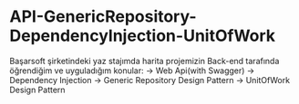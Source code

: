# API-GenericRepository-DependencyInjection-UnitOfWork
Başarsoft şirketindeki yaz stajımda harita projemizin Back-end tarafında öğrendiğim ve uyguladığım konular:
-> Web Api(with Swagger)
-> Dependency Injection 
-> Generic Repository Design Pattern
-> UnitOfWork Design Pattern 
